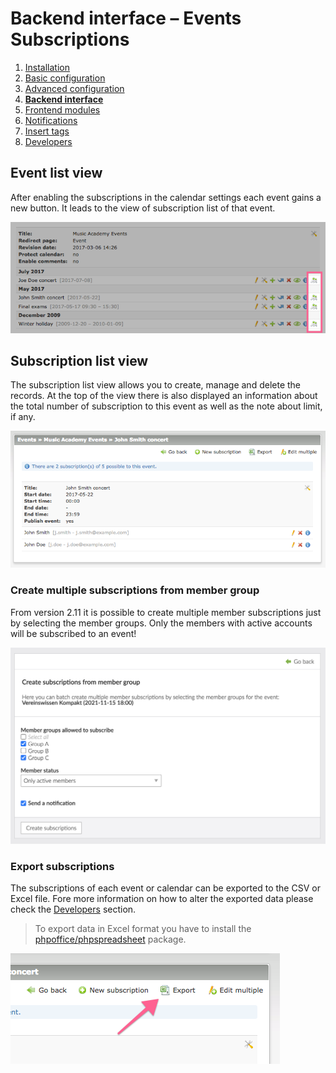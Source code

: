 # Backend interface – Events Subscriptions

1. [Installation](01-installation.md)
2. [Basic configuration](02-basics.md)
3. [Advanced configuration](03-advanced.md)
4. [**Backend interface**](04-backend.md)
5. [Frontend modules](05-frontend-modules.md)
6. [Notifications](06-notifications.md)
7. [Insert tags](07-insert-tags.md)
8. [Developers](08-developers.md)


## Event list view

After enabling the subscriptions in the calendar settings each event gains a new button. It leads
to the view of subscription list of that event. 

![](images/basics-subscriptions.png)


## Subscription list view

The subscription list view allows you to create, manage and delete the records. At the top of the view
there is also displayed an information about the total number of subscription to this event as well as
the note about limit, if any.

![](images/backend-subscriptions.png)


### Create multiple subscriptions from member group 

From version 2.11 it is possible to create multiple member subscriptions just by selecting the member groups. 
Only the members with active accounts will be subscribed to an event!

![](images/backend-create-from-member-group.png)


### Export subscriptions

The subscriptions of each event or calendar can be exported to the CSV or Excel file. Fore more information on how to alter 
the exported data please check the [Developers](08-developers.md) section.

> To export data in Excel format you have to install the [phpoffice/phpspreadsheet](https://packagist.org/packages/phpoffice/phpspreadsheet) package. 

![](images/backend-subscriptions-export.png)

